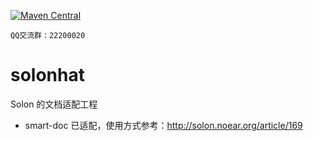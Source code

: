 [![Maven Central](https://img.shields.io/maven-central/v/org.noear/solonhat-parent.svg)](https://search.maven.org/search?q=g:org.noear%20AND%20solonhat)

` QQ交流群：22200020 `


# solonhat

Solon 的文档适配工程


* smart-doc 已适配，使用方式参考：http://solon.noear.org/article/169
